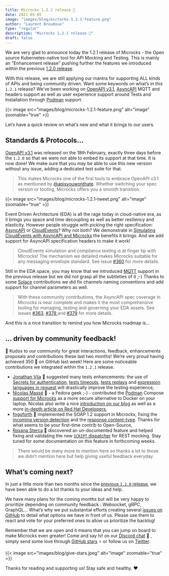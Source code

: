 ```yaml
---
title: Microcks 1.2.1 release 🚀
date: 2021-05-05
image: "images/blog/microcks-1.2.1-feature.png"
author: "Laurent Broudoux"
type: "regular"
description: "Microcks 1.2.1 release 🚀"
draft: false
---
```


We are very glad to announce today the 1.2.1 release of Microcks - the Open source Kubernetes-native tool for API Mocking and Testing. This is mainly an “Enhancement release” pushing further the features we introduced within the previous [1.2.0 release](https://microcks.io/blog/microcks-1.2.0-release/).

With this release, we are still applying our mantra for supporting ALL kinds of APIs and being community driven. Want some keywords on what’s in this `1.2.1` release? We’ve been working on [OpenAPI v3.1](https://www.openapis.org/blog/2021/02/18/openapi-specification-3-1-released), [AsyncAPI](https://asyncapi.com) MQTT and headers support as well as user experience support around Tests and Installation through [Podman](https://podman.io) support.

{{< image src="images/blog/microcks-1.2.1-feature.png" alt="image" zoomable="true" >}}

Let’s have a quick review on what’s new and what it brings to our users.


## Standards & Protocols…

[OpenAPI v3.1](https://www.openapis.org/blog/2021/02/18/openapi-specification-3-1-released) was released on the 18th February, exactly three days before the `1.2.0` so that we were not able to embed its support at that time. It is now done! We make sure that you may be able to use this new version without any issue, adding a dedicated test suite for that. 

> This makes Microcks one of the first tools to embrace OpenAPI v3.1 as mentioned by [@apisyouwonthate](https://twitter.com/apisyouwonthate). Whether switching your spec version or tooling, Microcks offers you a smooth transition. 

{{< image src="images/blog/microcks-1.2.1-tweet.png" alt="image" zoomable="true" >}}

Event Driven Architecture (EDA) is all the rage today in cloud-native era, as it brings you space and time decoupling as well as better resiliency and elasticity. However people struggle with picking the right specification: [AsyncAPI](https://asyncapi.com) or [CloudEvents](https://cloudevents.io)? Why not both? We demonstrate in [Simulating CloudEvents with AsyncAPI and Microcks](https://microcks.io/blog/simulating-cloudevents-with-asyncapi/) the benefits it brings. And we add support for AsyncAPI specification headers to make it work!

> CloudEvents simulation and compliance testing is at finger tip with Microcks! The mechanism we detailed makes Microcks suitable for any messaging envelope standard. See issue [#360](https://github.com/microcks/microcks/issues/360) for more details.

Still in the EDA space, you may know that we introduced [MQTT](https://mqtt.org/) support in the previous release but we did not grasp all the subtleties of it ;-) Thanks to some [Solace](https://solace.com) contributions we did fix channels naming conventions and add support for channel parameters as well. 

> With these community contributions, the AsyncAPI spec coverage in Microcks is near complete and makes it the most comprehensive tooling for managing, testing and governing your EDA assets. See issues [#363](https://github.com/microcks/microcks/issues/363), [#378 ](https://github.com/microcks/microcks/pull/378)and [#379](https://github.com/microcks/microcks/pull/379) for more details.

And this is a nice transition to remind you how Microcks roadmap is...


## … driven by community feedback!

🎉 Kudos to our community for great interactions, feedback, enhancements proposals and contributions these last two months! We’re very proud having achieved 350 🌟 on GitHub last week! Here are some noticeable contributions we integrated within the `1.2.1` release.

*   [Jonathan Vila](https://github.com/jonathanvila) 🙏 suggested many tests enhancements: the use of [Secrets for authentication](https://github.com/microcks/microcks/issues/366), [tests timeouts](https://github.com/microcks/microcks/issues/365), [tests replays](https://github.com/microcks/microcks/issues/368) and [expression languages in request](https://github.com/microcks/microcks/issues/375) will drastically improve the testing experience,
*   [Nicolas Massé](https://github.com/nmasse-itix) 🙏 - a Fedora geek ;-) - contributed the [Podman](https://podman.io) Compose [support for Microcks](https://github.com/microcks/microcks/pull/352) as a more secure alternative to Docker on your laptop. Nicolas also write a nice [introduction on our blog](https://microcks.io/blog/podman-compose-support/) as well as a more [in-depth article on Red Hat Developers](https://developers.redhat.com/blog/2021/04/22/using-podman-compose-with-microcks-a-cloud-native-api-mocking-and-testing-tool/),
*   [fogoforth](https://github.com/fgoforth) 🙏 implemented the SOAP 1.2 support in Microcks, fixing the [incoming version detection](https://github.com/microcks/microcks/pull/358) and the [response content-type](https://github.com/microcks/microcks/issues/356). Thanks for what seems to be your first-time contrib to Open-Source,
*   [Roxana Sterca](https://github.com/roxana-sterca) 🙏 discovered an un-documented feature and helped fixing and validating the new [`SCRIPT` dispatcher](https://github.com/microcks/microcks/issues/351) for REST mocking. Stay tuned for some documentation on this feature in forthcoming weeks.

> There would be many more to mention here so thanks a lot to those we didn’t mention here but help giving useful feedback everyday.


## What’s coming next?

In just a little more than two months since the [previous `1.2.0` release](https://microcks.io/blog/microcks-1.2.0-release/), we have been able to do a lot thanks to your ideas and help.

We have many plans for the coming months but will be very happy to prioritize depending on community feedback : Websocket, gRPC, GraphQL... What’s why we put substantial efforts creating several [issues on GitHub](https://github.com/microcks/microcks/issues) to detail what options we have in front of us. Please use them to react and vote for your preferred ones to allow us prioritize the backlog!

Remember that we are open and it means that you can jump on board to make Microcks even greater! Come and say hi! on our [Discord chat](https://microcks.io/discord-invite/) 🐙 , simply send some love through [GitHub stars](https://github.com/microcks/microcks) ⭐️ or follow us on [Twitter](https://twitter.com/microcksio).

{{< image src="images/blog/give-stars.jpeg" alt="image" zoomable="true" >}}

Thanks for reading and supporting us! Stay safe and healthy. ❤️  
